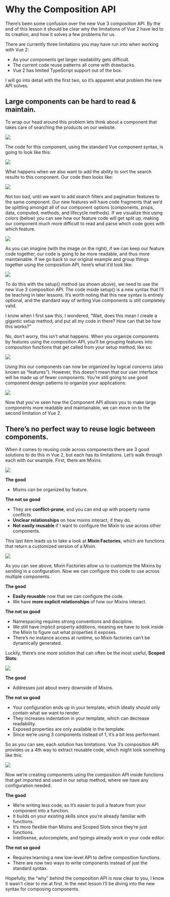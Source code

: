 Why the Composition API
=======================

There’s been some confusion over the new Vue 3 composition API. By the end of this lesson it should be clear why the limitations of Vue 2 have led to its creation, and how it solves a few problems for us.

There are currently three limitations you may have run into when working with Vue 2:

*   As your components get larger readability gets difficult.
*   The current code reuse patterns all come with drawbacks.
*   Vue 2 has limited TypeScript support out of the box.

I will go into detail with the first two, so it’s apparent what problem the new API solves.

Large components can be hard to read & maintain.
------------------------------------------------

To wrap our head around this problem lets think about a component that takes care of searching the products on our website.

![](https://firebasestorage.googleapis.com/v0/b/vue-mastery.appspot.com/o/flamelink%2Fmedia%2F1570466230395_01-search-1.gif?alt=media&token=82d001ec-471e-4b3e-b57f-8599d15e52fd)

The code for this component, using the standard Vue component syntax, is going to look like this:

![](https://firebasestorage.googleapis.com/v0/b/vue-mastery.appspot.com/o/flamelink%2Fmedia%2F1570466236547_02-old%20syntax.jpg?alt=media&token=a606626c-79ce-4426-8c45-8d27f1b1f7a0)

What happens when we also want to add the ability to sort the search results to this component. Our code then looks like:

![](https://firebasestorage.googleapis.com/v0/b/vue-mastery.appspot.com/o/flamelink%2Fmedia%2F1570466246070_03-withsorting-1.jpg?alt=media&token=f41a096f-39cb-4af5-b985-cbd854b04183)

Not too bad, until we want to add search filters and pagination features to the same component. Our new features will have code fragments that we’d be splitting amongst all of our component options (components, props, data, computed, methods, and lifecycle methods). If we visualize this using colors (below) you can see how our feature code will get split up, making our component much more difficult to read and parse which code goes with which feature.

![](https://firebasestorage.googleapis.com/v0/b/vue-mastery.appspot.com/o/flamelink%2Fmedia%2F1570466251996_04-logical-concerns.jpg?alt=media&token=da79b1b0-c956-4dae-aaa8-d22e67ec1714)

As you can imagine (with the image on the right), if we can keep our feature code together, our code is going to be more readable, and thus more maintainable. If we go back to our original example and group things together using the composition API, here’s what it’d look like:

![](https://firebasestorage.googleapis.com/v0/b/vue-mastery.appspot.com/o/flamelink%2Fmedia%2F1570466257130_05-composition-setup.jpg?alt=media&token=3d7bccbf-7c5a-49aa-b885-bb974f71557e)

To do this with the setup() method (as shown above), we need to use the new Vue 3 composition API. The code inside setup() is a new syntax that I’ll be teaching in later lessons. It’s worth noting that this new syntax is entirely optional, and the standard way of writing Vue components is still completely valid.

I know when I first saw this, I wondered, “Wait, does this mean I create a gigantic setup method, and put all my code in there? How can that be how this works?”

No, don’t worry, this isn’t what happens. When you organize components by features using the composition API, you’ll be grouping features into composition functions that get called from your setup method, like so:

![](https://firebasestorage.googleapis.com/v0/b/vue-mastery.appspot.com/o/flamelink%2Fmedia%2F1570466262485_06-composition-functions.jpg?alt=media&token=b2daaec2-3c38-4d89-b259-16f50d0ebeb8)

Using this our components can now be organized by logical concerns (also known as “features”). However, this doesn’t mean that our user interface will be made up of fewer components. You’re still going to use good component design patterns to organize your applications:

![](https://firebasestorage.googleapis.com/v0/b/vue-mastery.appspot.com/o/flamelink%2Fmedia%2F1570466269664_07-comp-ui-not.jpg?alt=media&token=056ff2e2-8286-4169-9799-5d1436057cc7)

Now that you’ve seen how the Component API allows you to make large components more readable and maintainable, we can move on to the second limitation of Vue 2.

There’s no perfect way to reuse logic between components.
---------------------------------------------------------

When it comes to reusing code across components there are 3 good solutions to do this in Vue 2, but each has its limitations. Let’s walk through each with our example. First, there are Mixins.

![](https://firebasestorage.googleapis.com/v0/b/vue-mastery.appspot.com/o/flamelink%2Fmedia%2F1570466274710_08-mixins.jpg?alt=media&token=c3d5e797-d740-45b5-b16b-d4cd7deb854f)

**The good**

*   Mixins can be organized by feature.

**The not so good**

*   They are **conflict-prone**, and you can end up with property name conflicts.
*   **Unclear relationships** on how mixins interact, if they do.
*   **Not easily reusable** if I want to configure the Mixin to use across other components.

This last item leads us to take a look at **Mixin Factories**, which are functions that return a customized version of a Mixin.

![](https://firebasestorage.googleapis.com/v0/b/vue-mastery.appspot.com/o/flamelink%2Fmedia%2F1570466281614_09-Mixin%20Factory.jpg?alt=media&token=230ffcb9-6f25-4979-9a5d-fff9dc56b177)

As you can see above, Mixin Factories allow us to customize the Mixins by sending in a configuration. Now we can configure this code to use across multiple components.

**The good**

*   **Easily reusable** now that we can configure the code.
*   We have **more explicit relationships** of how our Mixins interact.

**The not so good**

*   Namespacing requires strong conventions and discipline.
*   We still have implicit property additions, meaning we have to look inside the Mixin to figure out what properties it exposes.
*   There’s no instance access at runtime, so Mixin factories can’t be dynamically generated.

Luckily, there’s one more solution that can often be the most useful, **Scoped Slots**:

![](https://firebasestorage.googleapis.com/v0/b/vue-mastery.appspot.com/o/flamelink%2Fmedia%2F1570466291762_10-scoped-slots.jpg?alt=media&token=46cf56b7-2034-4a43-beb0-697322446f3b)

**The good**

*   Addresses just about every downside of Mixins.

**The not so good**

*   Your configuration ends up in your template, which ideally should only contain what we want to render.
*   They increases indentation in your template, which can decrease readability.
*   Exposed properties are only available in the template.
*   Since we’re using 3 components instead of 1, it’s a bit less performant.

So as you can see, each solution has limitations. Vue 3’s composition API provides us a 4th way to extract reusable code, which might look something like this:

![](https://firebasestorage.googleapis.com/v0/b/vue-mastery.appspot.com/o/flamelink%2Fmedia%2F1570466297345_11-composition-api-1.jpg?alt=media&token=9f911d62-e1b7-400c-b0da-3f6f30655f71)

Now we’re creating components using the composition API inside functions that get imported and used in our setup method, where we have any configuration needed.

**The good**

*   We’re writing less code, so it’s easier to pull a feature from your component into a function.
*   It builds on your existing skills since you’re already familiar with functions.
*   It’s more flexible than Mixins and Scoped Slots since they’re just functions.
*   Intellisense, autocomplete, and typings already work in your code editor.

**The not so good**

*   Requires learning a new low-level API to define composition functions.
*   There are now two ways to write components instead of just the standard syntax.

Hopefully, the “why” behind the composition API is now clear to you, I know it wasn’t clear to me at first. In the next lesson I’ll be diving into the new syntax for composing components.

